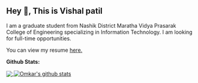 ## Hey 👋, This is Vishal patil
<p align='left'>I am a graduate student from Nashik District Maratha Vidya Prasarak College of Engineering specializing in Information Technology. I am looking for full-time opportunities.</p><p align='left'> You can view my resume <a href='https://drive.google.com/file/d/1-EDsLAxNrC2xQjjbS8KZrvNlvWG6p8zH/view?usp=sharing?usp=sharing ' target=_blank><u>here</u>.</a></p>

**Github Stats:**

<a href="https://github.com/VishalPaatil">
  <img align="center" src="https://github-readme-stats.vercel.app/api/top-langs/?username=VishalPaatil&theme=light&hide_langs_below=1" />
</a>
<a href="https://github.com/VishalPaatil">
 <img align="center" src="https://github-readme-stats.vercel.app/api?username=VishalPaatil&show_icons=true&theme=light&line_height=27" alt="Omkar's github stats"/>
</a>
<br />
